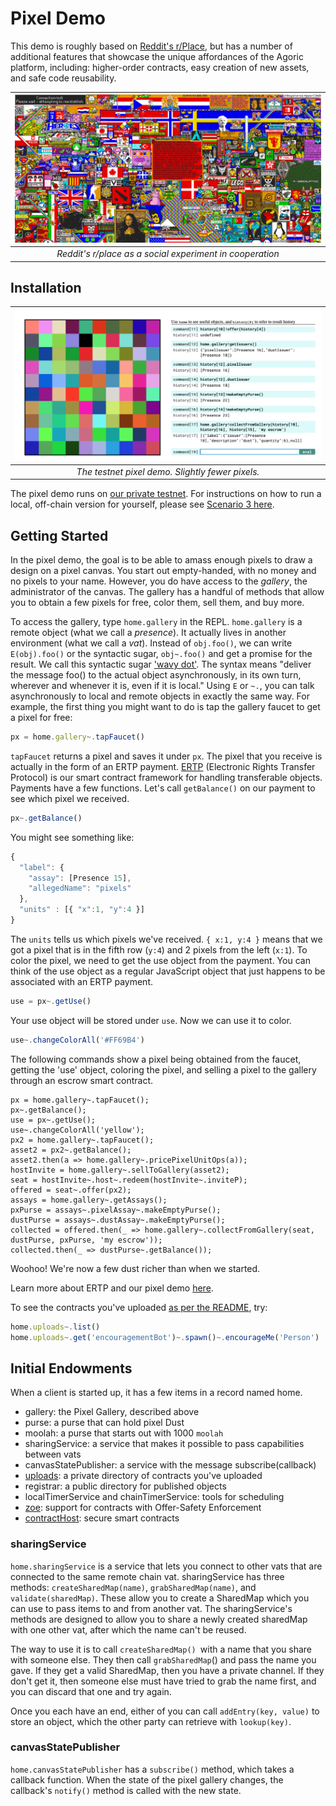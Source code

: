 # Pixel Demo

This demo is roughly based on [Reddit's
r/Place](https://en.wikipedia.org/wiki/Place_(Reddit)), but has a
number of additional features that showcase the unique affordances of
the Agoric platform, including: higher-order contracts, easy creation
of new assets, and safe code reusability.

| ![Reddit's r/place](./assets/rplace.png) |
|:--:|
| *Reddit's r/place as a social experiment in cooperation* |


## Installation

| ![Pixel Gallery](./assets/pixel-demo.png) |
|:--:|
| *The testnet pixel demo. Slightly fewer pixels.* |


The pixel demo runs on [our private testnet](https://github.com/Agoric/cosmic-swingset#agorics-cosmic-swingset). For instructions on how to
run a local, off-chain version for yourself, please see [Scenario 3
here](https://github.com/Agoric/cosmic-swingset#different-scenarios).

## Getting Started

In the pixel demo, the goal is to be able to amass enough pixels to
draw a design on a pixel canvas. You start out empty-handed, with no
money and no pixels to your name. However, you do have access to the *gallery*, the
administrator of the canvas. The gallery has a handful of
methods that allow you to obtain a few pixels for free, color them,
sell them, and buy more.

To access the gallery, type `home.gallery` in the REPL. `home.gallery`
is a remote object (what we call a *presence*). It actually lives in
another environment (what we call a *vat*). Instead of `obj.foo()`, we
can write `E(obj).foo()` or the syntactic sugar, `obj~.foo()` and get a
promise for the result. We call this syntactic sugar ['wavy dot'](https://github.com/Agoric/proposal-wavy-dot). The syntax
means "deliver the message foo() to the actual object asynchronously,
in its own turn, wherever and whenever it is, even if it is local."
Using `E` or `~.`, you can talk asynchronously to local and remote objects
in exactly the same way. For example, the first thing you might want
to do is tap the gallery faucet to get a pixel for free:

```js
px = home.gallery~.tapFaucet()
```

`tapFaucet` returns a pixel and saves it under `px`. The pixel that you receive is
actually in the form of an ERTP payment. [ERTP](/ertp/guide/) (Electronic Rights Transfer Protocol)
is our smart contract framework for handling transferable objects.
Payments have a few functions. Let's call `getBalance()` on our payment
to see which pixel we received.

```js
px~.getBalance()
```

You might see something like:

```js
{
  "label": {
    "assay": [Presence 15],
    "allegedName": "pixels"
  },
  "units" : [{ "x":1, "y":4 }]
}
```

The `units` tells us which pixels we've received. `{ x:1, y:4 }`
means that we got a pixel that is in the fifth row (`y:4`) and 2 pixels
from the left (`x:1`). To color the pixel, we need to get the use
object from the payment. You can think of the use object as a regular
JavaScript object that just happens to be associated with an ERTP
payment.

```js
use = px~.getUse()
```

Your use object will be stored under `use`. Now we
can use it to color.

```js
use~.changeColorAll('#FF69B4')
```

The following commands show a pixel being obtained from the faucet,
getting the 'use' object, coloring the pixel, and selling a pixel to the gallery through an
escrow smart contract.

```
px = home.gallery~.tapFaucet();
px~.getBalance();
use = px~.getUse();
use~.changeColorAll('yellow');
px2 = home.gallery~.tapFaucet();
asset2 = px2~.getBalance();
asset2.then(a => home.gallery~.pricePixelUnitOps(a));
hostInvite = home.gallery~.sellToGallery(asset2);
seat = hostInvite~.host~.redeem(hostInvite~.inviteP);
offered = seat~.offer(px2);
assays = home.gallery~.getAssays();
pxPurse = assays~.pixelAssay~.makeEmptyPurse();
dustPurse = assays~.dustAssay~.makeEmptyPurse();
collected = offered.then(_ => home.gallery~.collectFromGallery(seat, dustPurse, pxPurse, 'my escrow'));
collected.then(_ => dustPurse~.getBalance());
```

Woohoo! We're now a few dust richer than when we started.

Learn more about ERTP and our pixel demo [here](https://github.com/Agoric/ERTP).

To see the contracts you've uploaded [as per the README](https://github.com/Agoric/cosmic-swingset/blob/master/lib/ag-solo/contracts/README-contract.md), try:

```js
home.uploads~.list()
home.uploads~.get('encouragementBot')~.spawn()~.encourageMe('Person')
```

## Initial Endowments

When a client is started up, it has a few items in a record named home.

* gallery: the Pixel Gallery, described above
* purse: a purse that can hold pixel Dust
* moolah: a purse that starts out with 1000 `moolah`
* sharingService: a service that makes it possible to pass capabilities between vats
* canvasStatePublisher: a service with the message subscribe(callback)
* [uploads](https://github.com/Agoric/cosmic-swingset/blob/master/lib/ag-solo/contracts/README-contract.md): a private directory
 of contracts you've uploaded
* registrar: a public directory for published objects
* localTimerService and chainTimerService: tools for scheduling
* [zoe](/zoe/guide/): support for contracts with Offer-Safety Enforcement
* [contractHost](/ertp/guide/contract-hosts): secure smart contracts

### sharingService

`home.sharingService` is a service that lets you connect to
other vats that are connected to the same remote chain vat. sharingService
has three methods: `createSharedMap(name)`, `grabSharedMap(name)`, and
`validate(sharedMap)`. These allow you to create a SharedMap which you can
use to pass items to and from another vat. The sharingService's
methods are designed to allow you to share a newly created sharedMap
with one other vat, after which the name can't be reused.

The way to use it is to call `createSharedMap() `with a name that you share
with someone else. They then call `grabSharedMap`() and pass the name you
gave. If they get a valid SharedMap, then you have a private
channel. If they don't get it, then someone else must have tried to
grab the name first, and you can discard that one and try again.

Once you each have an end, either of you can call `addEntry(key, value)`
to store an object, which the other party can retrieve with
`lookup(key)`.

### canvasStatePublisher

`home.canvasStatePublisher` has a `subscribe()` method, which takes a callback
function. When the state of the pixel gallery changes, the callback's
`notify()` method is called with the new state.
